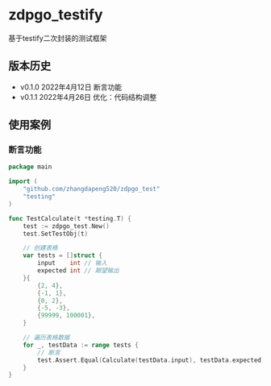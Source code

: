 # zdpgo_testify
基于testify二次封装的测试框架

## 版本历史
- v0.1.0 2022年4月12日 断言功能
- v0.1.1 2022年4月26日 优化：代码结构调整

## 使用案例
### 断言功能
```go
package main

import (
	"github.com/zhangdapeng520/zdpgo_test"
	"testing"
)

func TestCalculate(t *testing.T) {
	test := zdpgo_test.New()
	test.SetTestObj(t)

	// 创建表格
	var tests = []struct {
		input    int // 输入
		expected int // 期望输出
	}{
		{2, 4},
		{-1, 1},
		{0, 2},
		{-5, -3},
		{99999, 100001},
	}

	// 遍历表格数据
	for _, testData := range tests {
		// 断言
		test.Assert.Equal(Calculate(testData.input), testData.expected)
	}
}
```